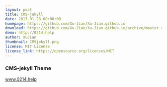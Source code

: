 ```yaml
---
layout: post
title: CMS-jekyll
date: 2017-01-28 00:00:00
homepage: https://github.com/Xu-Jian/Xu-Jian.github.io
download: https://github.com/Xu-Jian/Xu-Jian.github.io/archive/master.zip
demo: http://0214.help
author: XuJian
thumbnail: CMSjekyll.png
license: MIT License
license_link: https://opensource.org/licenses/MIT
---
```


### CMS-jekyll Theme

www.0214.help

 
